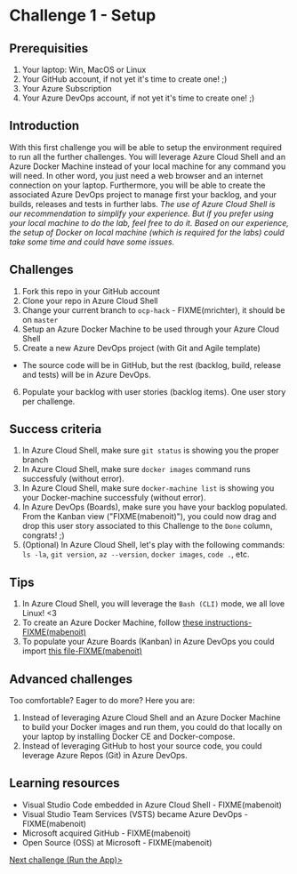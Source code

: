# Challenge 1 - Setup

## Prerequisities

1. Your laptop: Win, MacOS or Linux
2. Your GitHub account, if not yet it's time to create one! ;)
3. Your Azure Subscription
4. Your Azure DevOps account, if not yet it's time to create one! ;)

## Introduction

With this first challenge you will be able to setup the environment required to run all the further challenges. You will leverage Azure Cloud Shell and an Azure Docker Machine instead of your local machine for any command you will need. In other word, you just need a web browser and an internet connection on your laptop. Furthermore, you will be able to create the associated Azure DevOps project to manage first your backlog, and your builds, releases and tests in further labs.
*The use of Azure Cloud Shell is our recommendation to simplify your experience. But if you prefer using your local machine to do the lab, feel free to do it. Based on our experience, the setup of Docker on local machine (which is required for the labs) could take some time and could have some issues.*

## Challenges

1. Fork this repo in your GitHub account
2. Clone your repo in Azure Cloud Shell
3. Change your current branch to `ocp-hack` - FIXME(mrichter), it should be on `master`
4. Setup an Azure Docker Machine to be used through your Azure Cloud Shell
5. Create a new Azure DevOps project (with Git and Agile template)
  - The source code will be in GitHub, but the rest (backlog, build, release and tests) will be in Azure DevOps.
6. Populate your backlog with user stories (backlog items). One user story per challenge.

## Success criteria

1. In Azure Cloud Shell, make sure `git status` is showing you the proper branch
2. In Azure Cloud Shell, make sure `docker images` command runs successfuly (without error).
3. In Azure Cloud Shell, make sure `docker-machine list` is showing you your Docker-machine successfuly (without error).
4. In Azure DevOps (Boards), make sure you have your backlog populated. From the Kanban view ("FIXME(mabenoit)"), you could now drag and drop this user story associated to this Challenge to the `Done` column, congrats! ;)
5. (Optional) In Azure Cloud Shell, let's play with the following commands: `ls -la`, `git version`, `az --version`, `docker images`, `code .`, etc.

## Tips

1. In Azure Cloud Shell, you will leverage the `Bash (CLI)` mode, we all love Linux! <3
2. To create an Azure Docker Machine, follow [these instructions-FIXME(mabenoit)]()
3. To populate your Azure Boards (Kanban) in Azure DevOps you could import [this file-FIXME(mabenoit)]()

## Advanced challenges

Too comfortable? Eager to do more? Here you are:

1. Instead of leveraging Azure Cloud Shell and an Azure Docker Machine to build your Docker images and run them, you could do that locally on your laptop by installing Docker CE and Docker-compose.
2. Instead of leveraging GitHub to host your source code, you could leverage Azure Repos (Git) in Azure DevOps.

## Learning resources

- Visual Studio Code embedded in Azure Cloud Shell - FIXME(mabenoit)
- Visual Studio Team Services (VSTS) became Azure DevOps - FIXME(mabenoit)
- Microsoft acquired GitHub - FIXME(mabenoit)
- Open Source (OSS) at Microsoft - FIXME(mabenoit)

[Next challenge (Run the App)>](./RunTheApp.md)